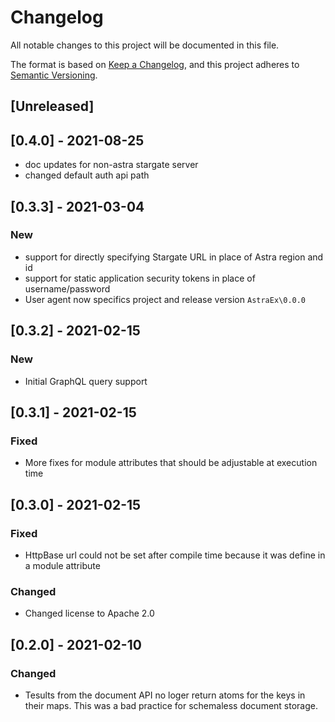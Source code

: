 # Changelog
All notable changes to this project will be documented in this file.

The format is based on [Keep a Changelog](https://keepachangelog.com/en/1.0.0/),
and this project adheres to [Semantic Versioning](https://semver.org/spec/v2.0.0.html).

## [Unreleased]

## [0.4.0] - 2021-08-25
- doc updates for non-astra stargate server
- changed default auth api path

## [0.3.3] - 2021-03-04
### New
- support for directly specifying Stargate URL in place of Astra region and id
- support for static application security tokens in place of username/password
- User agent now specifics project and release version `AstraEx\0.0.0`

## [0.3.2] - 2021-02-15
### New
- Initial GraphQL query support

## [0.3.1] - 2021-02-15
### Fixed
- More fixes for module attributes that should be adjustable at execution time

## [0.3.0] - 2021-02-15
### Fixed
- HttpBase url could not be set after compile time because it was define in a module attribute
### Changed
- Changed license to Apache 2.0


## [0.2.0] - 2021-02-10
### Changed
- Tesults from the document API no loger return atoms for the keys in their maps.  This was a bad practice for schemaless document storage.